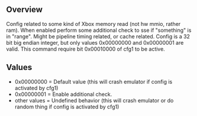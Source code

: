 ## Overview
Config related to some kind of Xbox memory read (not hw mmio, rather ram). When enabled perform some additional check to sse if "something" is in "range". Might be pipeline timing related, or cache related. Config is a 32 bit big endian integer, but only values 0x00000000 and 0x00000001 are valid. This command require bit 0x00010000 of cfg1 to be active.

## Values
* 0x00000000   = Default value (this will crash emulator if config is activated by cfg1)
* 0x00000001   = Enable additional check.
* other values = Undefined behavior (this will crash emulator or do random thing if config is activated by cfg1)
